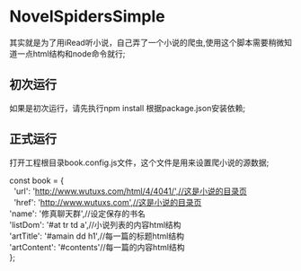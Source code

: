 # NovelSpidersSimple
其实就是为了用iRead听小说，自己弄了一个小说的爬虫,使用这个脚本需要稍微知道一点html结构和node命令就行;

## 初次运行
如果是初次运行，请先执行npm install 根据package.json安装依赖;

## 正式运行

打开工程根目录book.config.js文件，这个文件是用来设置爬小说的源数据;

const book = {<br />
    'url': 'http://www.wutuxs.com/html/4/4041/',//这是小说的目录页<br />
    'href': 'http://www.wutuxs.com',//这是小说的目录页<br />
    'name': '修真聊天群',//设定保存的书名<br />
    'listDom': '#at tr td a',//小说列表的内容html结构<br />
    'artTitle': '#amain dd h1',//每一篇的标题html结构<br />
    'artContent': '#contents'//每一篇的内容html结构<br />
};
